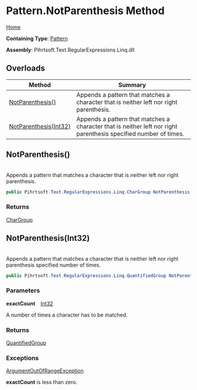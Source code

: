 # Pattern\.NotParenthesis Method

[Home](../../../../../../README.md)

**Containing Type**: [Pattern](../README.md)

**Assembly**: Pihrtsoft\.Text\.RegularExpressions\.Linq\.dll

## Overloads

| Method | Summary |
| ------ | ------- |
| [NotParenthesis()](#Pihrtsoft_Text_RegularExpressions_Linq_Pattern_NotParenthesis) | Appends a pattern that matches a character that is neither left nor right parenthesis\. |
| [NotParenthesis(Int32)](#Pihrtsoft_Text_RegularExpressions_Linq_Pattern_NotParenthesis_System_Int32_) | Appends a pattern that matches a character that is neither left nor right parenthesis specified number of times\. |

## NotParenthesis\(\) <a name="Pihrtsoft_Text_RegularExpressions_Linq_Pattern_NotParenthesis"></a>

\
Appends a pattern that matches a character that is neither left nor right parenthesis\.

```csharp
public Pihrtsoft.Text.RegularExpressions.Linq.CharGroup NotParenthesis()
```

### Returns

[CharGroup](../../CharGroup/README.md)

## NotParenthesis\(Int32\) <a name="Pihrtsoft_Text_RegularExpressions_Linq_Pattern_NotParenthesis_System_Int32_"></a>

\
Appends a pattern that matches a character that is neither left nor right parenthesis specified number of times\.

```csharp
public Pihrtsoft.Text.RegularExpressions.Linq.QuantifiedGroup NotParenthesis(int exactCount)
```

### Parameters

**exactCount** &ensp; [Int32](https://docs.microsoft.com/en-us/dotnet/api/system.int32)

A number of times a character has to be matched\.

### Returns

[QuantifiedGroup](../../QuantifiedGroup/README.md)

### Exceptions

[ArgumentOutOfRangeException](https://docs.microsoft.com/en-us/dotnet/api/system.argumentoutofrangeexception)

**exactCount** is less than zero\.

